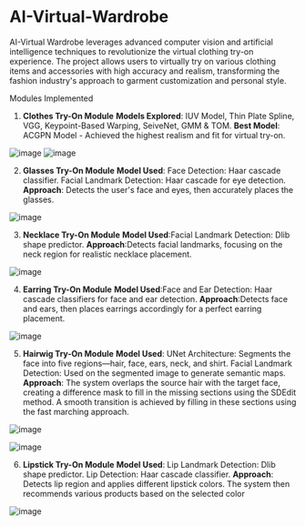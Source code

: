 # AI-Virtual-Wardrobe
AI-Virtual Wardrobe leverages advanced computer vision and artificial intelligence techniques to revolutionize the virtual clothing try-on experience. The project allows users to virtually try on various clothing items and accessories with high accuracy and realism, transforming the fashion industry's approach to garment customization and personal style.

Modules Implemented
1. **Clothes Try-On Module**
**Models Explored**: IUV Model, Thin Plate Spline, VGG, Keypoint-Based Warping, SeiveNet, GMM & TOM.
**Best Model**: ACGPN Model - Achieved the highest realism and fit for virtual try-on.

![image](https://github.com/user-attachments/assets/ae6bcfe5-8e04-4687-ab1b-35fbf172b6c0)
![image](https://github.com/user-attachments/assets/0728cad9-65a0-48ac-8266-23f15a9619f6)


2. **Glasses Try-On Module**
**Model Used**: Face Detection: Haar cascade classifier.
Facial Landmark Detection: Haar cascade for eye detection.
**Approach**: Detects the user's face and eyes, then accurately places the glasses.

![image](https://github.com/user-attachments/assets/6dfd4fac-f69d-4576-9990-a5dce9855d98)

3. **Necklace Try-On Module**
**Model Used**:Facial Landmark Detection: Dlib shape predictor.
**Approach**:Detects facial landmarks, focusing on the neck region for realistic necklace placement.

![image](https://github.com/user-attachments/assets/33f11df4-5071-41fc-867d-45d7779085d5)

4. **Earring Try-On Module**
**Model Used**:Face and Ear Detection: Haar cascade classifiers for face and ear detection.
**Approach**:Detects face and ears, then places earrings accordingly for a perfect earring placement.

![image](https://github.com/user-attachments/assets/4650d994-2e5e-4b28-8c66-ecec75f5e156)

5. **Hairwig Try-On Module**
**Model Used**: UNet Architecture: Segments the face into five regions—hair, face, ears, neck, and shirt.
Facial Landmark Detection: Used on the segmented image to generate semantic maps.
**Approach**: The system overlaps the source hair with the target face, creating a difference mask to fill in the missing sections using the SDEdit method. A smooth transition is achieved by filling in these sections using the fast marching approach.

![image](https://github.com/user-attachments/assets/ef077882-2db4-4e1b-b056-2abdc515663c)

![image](https://github.com/user-attachments/assets/6dfec046-841c-46b2-9a49-711722ef6cc9)


6. **Lipstick Try-On Module**
**Model Used**: Lip Landmark Detection: Dlib shape predictor.
Lip Detection: Haar cascade classifier.
**Approach**: Detects lip region and applies different lipstick colors. The system then recommends various products based on the selected color

![image](https://github.com/user-attachments/assets/b3042108-fddf-4c6c-b8bb-f1f78b9c4b38)

